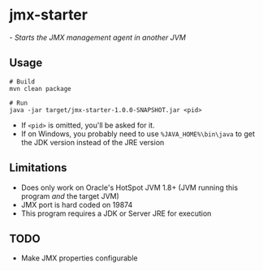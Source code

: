 # jmx-starter
*- Starts the JMX management agent in another JVM*

## Usage

    # Build
    mvn clean package
    
    # Run
    java -jar target/jmx-starter-1.0.0-SNAPSHOT.jar <pid>

- If `<pid>` is omitted, you'll be asked for it.
- If on Windows, you probably need to use `%JAVA_HOME%\bin\java` to get the JDK version instead of the JRE version


## Limitations
- Does only work on Oracle's HotSpot JVM 1.8+ (JVM running this program *and* the target JVM)
- JMX port is hard coded on 19874
- This program requires a JDK or Server JRE for execution

## TODO
- Make JMX properties configurable
